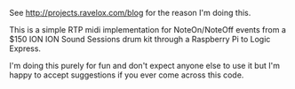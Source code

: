See http://projects.ravelox.com/blog for the reason I'm doing this.

This is a simple RTP midi implementation for NoteOn/NoteOff events from
a $150 ION ION Sound Sessions drum kit through a Raspberry Pi to
Logic Express.

I'm doing this purely for fun and don't expect anyone else to use
it but I'm happy to accept suggestions if you ever come across
this code.
